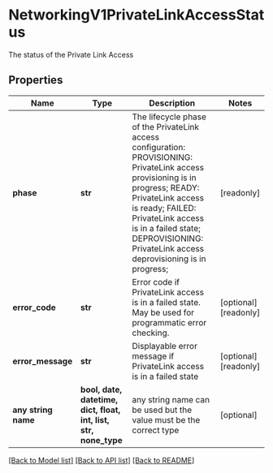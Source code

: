 # NetworkingV1PrivateLinkAccessStatus

The status of the Private Link Access

## Properties
Name | Type | Description | Notes
------------ | ------------- | ------------- | -------------
**phase** | **str** | The lifecycle phase of the PrivateLink access configuration:    PROVISIONING: PrivateLink access provisioning is in progress;    READY:  PrivateLink access is ready;    FAILED: PrivateLink access is in a failed state;    DEPROVISIONING: PrivateLink access deprovisioning is in progress;  | [readonly] 
**error_code** | **str** | Error code if PrivateLink access is in a failed state. May be used for programmatic error checking. | [optional] [readonly] 
**error_message** | **str** | Displayable error message if PrivateLink access is in a failed state | [optional] [readonly] 
**any string name** | **bool, date, datetime, dict, float, int, list, str, none_type** | any string name can be used but the value must be the correct type | [optional]

[[Back to Model list]](../README.md#documentation-for-models) [[Back to API list]](../README.md#documentation-for-api-endpoints) [[Back to README]](../README.md)


